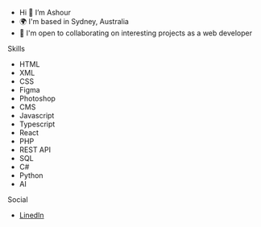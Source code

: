 - Hi 👋  I’m Ashour
- 🌍  I'm based in Sydney, Australia
- 🤝  I'm open to collaborating on interesting projects as a web developer

Skills
- HTML
- XML
- CSS
- Figma
- Photoshop
- CMS
- Javascript
- Typescript
- React
- PHP
- REST API
- SQL
- C#
- Python
- AI

Social
- [LinedIn](https://www.linkedin.com/in/ashour-abdal)
  
